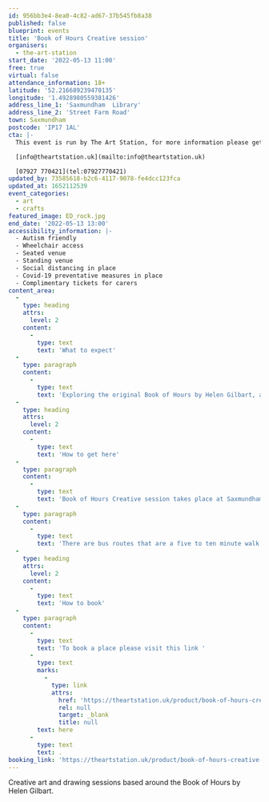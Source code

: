 ```yaml
---
id: 956bb3e4-8ea0-4c82-ad67-37b545fb8a38
published: false
blueprint: events
title: 'Book of Hours Creative session'
organisers:
  - the-art-station
start_date: '2022-05-13 11:00'
free: true
virtual: false
attendance_information: 18+
latitude: '52.216689239470135'
longitude: '1.4928980559381426'
address_line_1: 'Saxmundham  Library'
address_line_2: 'Street Farm Road'
town: Saxmundham
postcode: 'IP17 1AL'
cta: |-
  This event is run by The Art Station, for more information please get in touch via:

  [info@theartstation.uk](mailto:info@theartstation.uk)

  [07927 770421](tel:07927770421)
updated_by: 73585618-b2c6-4117-9078-fe4dcc123fca
updated_at: 1652112539
event_categories:
  - art
  - crafts
featured_image: ED_rock.jpg
end_date: '2022-05-13 13:00'
accessibility_information: |-
  - Autism friendly
  - Wheelchair access
  - Seated venue 
  - Standing venue
  - Social distancing in place 
  - Covid-19 preventative measures in place 
  - Complimentary tickets for carers
content_area:
  -
    type: heading
    attrs:
      level: 2
    content:
      -
        type: text
        text: 'What to expect'
  -
    type: paragraph
    content:
      -
        type: text
        text: 'Exploring the original Book of Hours by Helen Gilbart, and joining a creative drawing session based around the works.'
  -
    type: heading
    attrs:
      level: 2
    content:
      -
        type: text
        text: 'How to get here'
  -
    type: paragraph
    content:
      -
        type: text
        text: 'Book of Hours Creative session takes place at Saxmundham Library,IP17 1AL.'
  -
    type: paragraph
    content:
      -
        type: text
        text: 'There are bus routes that are a five to ten minute walk from the venue.'
  -
    type: heading
    attrs:
      level: 2
    content:
      -
        type: text
        text: 'How to book'
  -
    type: paragraph
    content:
      -
        type: text
        text: 'To book a place please visit this link '
      -
        type: text
        marks:
          -
            type: link
            attrs:
              href: 'https://theartstation.uk/product/book-of-hours-creative-sessions/'
              rel: null
              target: _blank
              title: null
        text: here
      -
        type: text
        text: .
booking_link: 'https://theartstation.uk/product/book-of-hours-creative-sessions/'
---
```

Creative art and drawing sessions based around the Book of Hours by Helen Gilbart.